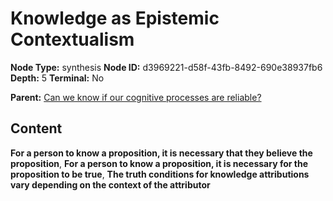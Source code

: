 # Knowledge as Epistemic Contextualism

**Node Type:** synthesis
**Node ID:** d3969221-d58f-43fb-8492-690e38937fb6
**Depth:** 5
**Terminal:** No

**Parent:** [Can we know if our cognitive processes are reliable?](can-we-know-if-our-cognitive-processes-are-reliable-antithesis-6e77dd59-46cd-46ec-adf7-6b1b44d0c0f0.md)

## Content

**For a person to know a proposition, it is necessary that they believe the proposition**, **For a person to know a proposition, it is necessary for the proposition to be true**, **The truth conditions for knowledge attributions vary depending on the context of the attributor**
